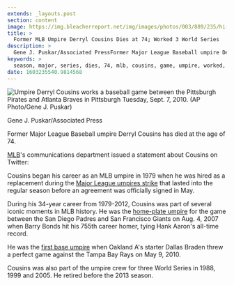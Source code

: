 ```yaml
--- 
extends: _layouts.post 
section: content 
image: https://img.bleacherreport.net/img/images/photos/003/889/235/hi-res-8f6b311cf01a34a5b461df06ac5a1528_crop_exact.jpg?w=1200&h=1200&q=75 
title: > 
  Former MLB Umpire Derryl Cousins Dies at 74; Worked 3 World Series 
description: > 
  Gene J. Puskar/Associated PressFormer Major League Baseball umpire Derryl Cousins has died at the age of 74.MLB's communications department issued a statement about Cousins on Twitter:Cousins began his career as an MLB umpire in 1979 when he was hired as a replacement during the Major League umpires strike that lasted into the regular season before an agreement was officially signed in May.During his 34-year career from 1979-2012, Cousins was part of several iconic moments in MLB history.He was the first base umpire when Oakland A's starter Dallas Braden threw a perfect game against the Tampa Bay Rays on May 9, 2010.Cousins was also part of the umpire crew for three World Series in 1988, 1999 and 2005. 
keywords: > 
  season, major, series, dies, 74, mlb, cousins, game, umpire, worked, world, san, career, derryl, league 
date: 1603235540.9814568 
--- 
```

<div><p></p><img alt="Umpire Derryl Cousins works a baseball game between the Pittsburgh Pirates and Atlanta Braves in Pittsburgh Tuesday, Sept. 7, 2010. (AP Photo/Gene J. Puskar)" src="https://static-assets.bleacherreport.net/img/atoms/lazyImage/logo.png"><p class="credit">Gene J. Puskar/Associated Press</p><p class="">Former Major League Baseball umpire&#160;Derryl Cousins has died at the age of 74.</p><p class=""><a href="http://bleacherreport.com/mlb">MLB</a>'s communications department issued a statement about Cousins on Twitter:</p><p class="">Cousins began his career as an MLB umpire in 1979 when he was hired as a replacement during the&#160;<a href="https://www.nytimes.com/1994/12/23/sports/baseball-two-umpires-still-aren-t-allowed-to-forget.html" target="_blank" rel="noopener noreferrer">Major League umpires strike</a>&#160;that lasted into the regular season before an agreement was officially signed in May.</p><p class="">During his 34-year career from 1979-2012, Cousins was part of several iconic moments in MLB history. He was the&#160;<a href="https://www.latimes.com/archives/la-xpm-2007-aug-05-sp-bonds5-story.html" target="_blank" rel="noopener noreferrer">home-plate umpire</a>&#160;for the game between the San Diego Padres and San Francisco Giants on Aug. 4, 2007 when Barry Bonds hit his 755th career homer, tying Hank Aaron's all-time record.&#160;</p><p id="br-ad-101785072" class="br-ad-lazy"></p><p class="">He was the&#160;<a href="https://www.baseball-reference.com/boxes/OAK/OAK201005090.shtml" target="_blank" rel="noopener noreferrer">first base umpire</a>&#160;when Oakland A's starter Dallas Braden threw a perfect game against the Tampa Bay Rays on May 9, 2010.&#160;</p><p class="">Cousins was also part of the umpire crew for three World Series in 1988, 1999 and 2005. He retired before the 2013 season.&#160;</p><p class="">&#160;</p></div>